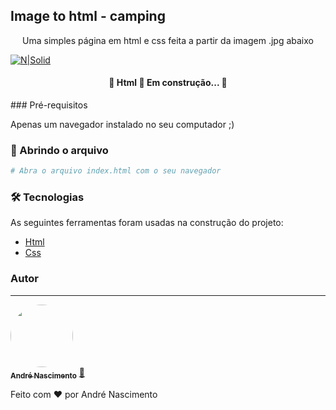 ## Image to html - camping
<p align="center">Uma simples página em html e css feita a partir da imagem .jpg abaixo</p>

[![N|Solid](https://raw.githubusercontent.com/andre-rep/psd-to-html-camping/master/camping.jpg)]()

<h4 align="center"> 
	🚧  Html 🚀 Em construção...  🚧
</h4>
### Pré-requisitos

Apenas um navegador instalado no seu computador ;)

### 🎲 Abrindo o arquivo

```bash
# Abra o arquivo index.html com o seu navegador
```

### 🛠 Tecnologias

As seguintes ferramentas foram usadas na construção do projeto:

- [Html](https://developer.mozilla.org/pt-BR/docs/Web/HTML)
- [Css](https://developer.mozilla.org/pt-BR/docs/Web/CSS)

### Autor
---

<a href="https://github.com/andre-rep">
 <img style="border-radius:50px;" src="https://avatars.githubusercontent.com/u/36203075?v=4" width="100px;" alt=""/>
 <br />
 <sub><b>André Nascimento</b></sub></a> <a href="https://github.com/andre-rep" title="Github">🚀</a>


Feito com ❤️ por André Nascimento